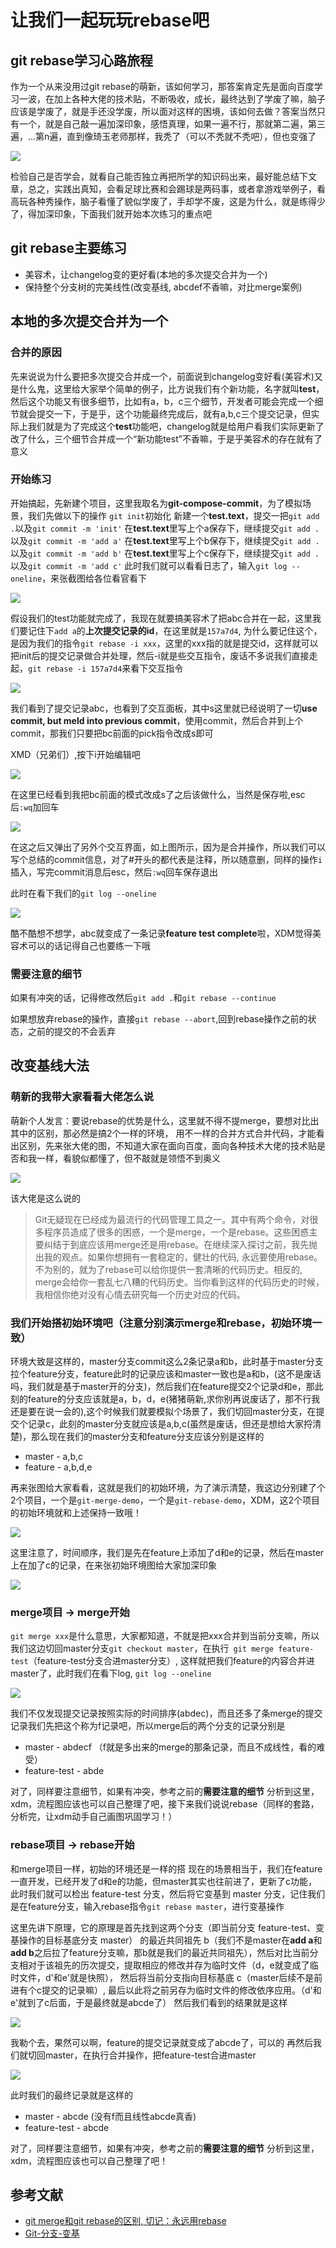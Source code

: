 # 让我们一起玩玩rebase吧

## git rebase学习心路旅程

作为一个从来没用过git rebase的萌新，该如何学习，那答案肯定先是面向百度学习一波，在加上各种大佬的技术贴，不断吸收，成长，最终达到了学废了嘛，脑子应该是学废了，就是手还没学废，所以面对这样的困境，该如何去做？答案当然只有一个，就是自己敲一遍加深印象，感悟真理，如果一遍不行，那就第二遍，第三遍，...第n遍，直到像琦玉老师那样，我秃了（可以不秃就不秃吧），但也变强了

![](https://p6-juejin.byteimg.com/tos-cn-i-k3u1fbpfcp/fca1d71ef73f4918b73ef6f2ce31c462~tplv-k3u1fbpfcp-watermark.image)

检验自己是否学会，就看自己能否独立再把所学的知识码出来，最好能总结下文章，总之，实践出真知，会看足球比赛和会踢球是两码事，或者拿游戏举例子，看高玩各种秀操作，脑子看懂了貌似学废了，手却学不废，这是为什么，就是练得少了，得加深印象，下面我们就开始本次练习的重点吧

## git rebase主要练习

* 美容术，让changelog变的更好看(本地的多次提交合并为一个)
* 保持整个分支树的完美线性(改变基线, abcdef不香嘛，对比merge案例)

## 本地的多次提交合并为一个

### 合并的原因

先来说说为什么要把多次提交合并成一个，前面说到changelog变好看(美容术)又是什么鬼，这里给大家举个简单的例子，比方说我们有个新功能，名字就叫**test**，然后这个功能又有很多细节，比如有a，b，c三个细节，开发者可能会完成一个细节就会提交一下，于是乎，这个功能最终完成后，就有a,b,c三个提交记录，但实际上我们就是为了完成这个**test**功能吧，changelog就是给用户看我们实际更新了改了什么，三个细节合并成一个“新功能test”不香嘛，于是乎美容术的存在就有了意义

### 开始练习

开始搞起，先新建个项目，这里我取名为**git-compose-commit**，为了模拟场景，我们先做以下的操作
`git init`初始化
新建一个**test.text**，提交一把`git add .`以及`git commit -m 'init'`
在**test.text**里写上个a保存下，继续提交`git add .`以及`git commit -m 'add a'`
在**test.text**里写上个b保存下，继续提交`git add .`以及`git commit -m 'add b'`
在**test.text**里写上个c保存下，继续提交`git add .`以及`git commit -m 'add c'`
此时我们就可以看看日志了，输入`git log --oneline`，来张截图给各位看官看下

![](https://p3-juejin.byteimg.com/tos-cn-i-k3u1fbpfcp/c69c29c9c341456fb63c9a3e0b50d06b~tplv-k3u1fbpfcp-watermark.image)

假设我们的test功能就完成了，我现在就要搞美容术了把abc合并在一起，这里我们要记住下`add a`的**上次提交记录的id**，在这里就是`157a7d4`, 为什么要记住这个，是因为我们的指令`git rebase -i xxx`，这里的xxx指的就是提交id，这样就可以把init后的提交记录做合并处理，然后-i就是些交互指令，废话不多说我们直接走起，`git rebase -i 157a7d4`来看下交互指令

![](https://p6-juejin.byteimg.com/tos-cn-i-k3u1fbpfcp/45fb06d5b1354e708d5296c5f704a5cf~tplv-k3u1fbpfcp-watermark.image)

我们看到了提交记录abc，也看到了交互面板，其中s这里就已经说明了一切**use commit, but meld into previous commit**，使用commit，然后合并到上个commit，那我们只要把bc前面的pick指令改成s即可

XMD（兄弟们）,按下i开始编辑吧

![](https://p6-juejin.byteimg.com/tos-cn-i-k3u1fbpfcp/0a458ca1338d48ca94e8749c1a4c9440~tplv-k3u1fbpfcp-watermark.image)

在这里已经看到我把bc前面的模式改成s了之后该做什么，当然是保存啦,esc后`:wq`加回车

![](https://p9-juejin.byteimg.com/tos-cn-i-k3u1fbpfcp/ecabf6e5670c49f3a2ba4940d445921f~tplv-k3u1fbpfcp-watermark.image)

在这之后又弹出了另外个交互界面，如上图所示，因为是合并操作，所以我们可以写个总结的commit信息，对了#开头的都代表是注释，所以随意删，同样的操作`i`插入，写完commit消息后esc，然后`:wq`回车保存退出

此时在看下我们的`git log --oneline`

![](https://p6-juejin.byteimg.com/tos-cn-i-k3u1fbpfcp/81fe268e0bf445cdbe2eafd52db0d220~tplv-k3u1fbpfcp-watermark.image)

酷不酷想不想学，abc就变成了一条记录**feature test complete**啦，XDM觉得美容术可以的话记得自己也要练一下哦   

### 需要注意的细节

如果有冲突的话，记得修改然后`git add .`和`git rebase --continue`

如果想放弃rebase的操作，直接`git rebase --abort`,回到rebase操作之前的状态，之前的提交的不会丢弃

## 改变基线大法

### 萌新的我带大家看看大佬怎么说

萌新个人发言：要说rebase的优势是什么，这里就不得不提merge，要想对比出其中的区别，那必然是搞2个一样的环境， 用不一样的合并方式合并代码，才能看出区别，先来张大佬的图，不知道大家在面向百度，面向各种技术大佬的技术贴是否和我一样，看貌似都懂了，但不敲就是领悟不到奥义

![](https://p6-juejin.byteimg.com/tos-cn-i-k3u1fbpfcp/c29ba5d5d02346a78620c6335a7bc8d5~tplv-k3u1fbpfcp-watermark.image)

该大佬是这么说的
> Git无疑现在已经成为最流行的代码管理工具之一。其中有两个命令，对很多程序员造成了很多的困惑，一个是merge，一个是rebase。这些困惑主要纠结于到底应该用merge还是用rebase。在继续深入探讨之前，我先抛出我的观点。如果你想拥有一套稳定的，健壮的代码, 永远要使用rebase。不为别的，就为了rebase可以给你提供一套清晰的代码历史。相反的, merge会给你一套乱七八糟的代码历史。当你看到这样的代码历史的时候，我相信你绝对没有心情去研究每一个历史对应的代码。

### 我们开始搭初始环境吧（注意分别演示merge和rebase，初始环境一致）

环境大致是这样的，master分支commit这么2条记录a和b，此时基于master分支拉个feature分支，feature此时的记录应该和master一致也是a和b，(这不是废话吗，我们就是基于master开的分支)，然后我们在feature提交2个记录d和e，那此刻的feature的分支应该就是a，b，d，e(猪猪萌新,求你别再说废话了，那不行我还是要在说一会的),这个时候我们就要模拟个场景了，我们切回master分支，在提交个记录c，此刻的master分支就应该是a,b,c(虽然是废话，但还是想给大家捋清楚)，那么现在我们的master分支和feature分支应该分别是这样的

- master - a,b,c
- feature - a,b,d,e

再来张图给大家看看，这就是我们的初始环境，为了演示清楚，我这边分别建了个2个项目，一个是`git-merge-demo`，一个是`git-rebase-demo`，XDM，这2个项目的初始环境就和上述保持一致哦！

![](https://p9-juejin.byteimg.com/tos-cn-i-k3u1fbpfcp/15dd2989b13f4eb4a5b2fd643fb1d8f7~tplv-k3u1fbpfcp-watermark.image)

这里注意了，时间顺序，我们是先在feature上添加了d和e的记录，然后在master上在加了c的记录，在来张初始环境图给大家加深印象

![](https://p3-juejin.byteimg.com/tos-cn-i-k3u1fbpfcp/a66fb0bac8184d6a8be0b3cac8bb3c5e~tplv-k3u1fbpfcp-watermark.image)

### merge项目 -> merge开始

`git merge xxx`是什么意思，大家都知道，不就是把xxx合并到当前分支嘛，所以我们这边切回master分支`git checkout master`，在执行` git merge feature-test`（feature-test分支合进master分支）, 这样就把我们feature的内容合并进master了，此时我们在看下log, `git log --oneline`

![](https://p6-juejin.byteimg.com/tos-cn-i-k3u1fbpfcp/cf6d4de6c81d4278a9905e1165b5686f~tplv-k3u1fbpfcp-watermark.image)

我们不仅发现提交记录按照实际的时间排序(abdec)，而且还多了条merge的提交记录我们先把这个称为f记录吧，所以merge后的两个分支的记录分别是

- master - abdecf （f就是多出来的merge的那条记录，而且不成线性，看的难受）
- feature-test - abde

对了，同样要注意细节，如果有冲突，参考之前的**需要注意的细节**
分析到这里，xdm，流程图应该也可以自己整理了吧，接下来我们说说rebase（同样的套路，分析完，让xdm动手自己画图巩固学习！）

### rebase项目 -> rebase开始

和merge项目一样，初始的环境还是一样的搭
现在的场景相当于，我们在feature一直开发，已经开发了d和e的功能，但master其实也往前进了，更新了c功能，此时我们就可以检出 feature-test 分支，然后将它变基到 master 分支，记住我们是在feature分支，输入rebase指令`git rebase master`，进行变基操作

这里先讲下原理，它的原理是首先找到这两个分支（即当前分支 feature-test、变基操作的目标基底分支 master） 的最近共同祖先 b（我们不是master在**add a**和**add b**之后拉了feature分支嘛，那b就是我们的最近共同祖先），然后对比当前分支相对于该祖先的历次提交，提取相应的修改并存为临时文件（d，e就变成了临时文件，d'和e'就是快照）， 然后将当前分支指向目标基底 c（master后续不是前进有个c提交的记录嘛）, 最后以此将之前另存为临时文件的修改依序应用。（d'和e'就到了c后面，于是最终就是abcde了）
然后我们看到的结果就是这样 

![](https://p3-juejin.byteimg.com/tos-cn-i-k3u1fbpfcp/dd06131395f94af68e7a6f0269eafcb5~tplv-k3u1fbpfcp-watermark.image)

我勒个去，果然可以啊，feature的提交记录就变成了abcde了，可以的
再然后我们就切回master，在执行合并操作，把feature-test合进master

![](https://p3-juejin.byteimg.com/tos-cn-i-k3u1fbpfcp/f64955f073554d65831c285b6385bb0c~tplv-k3u1fbpfcp-watermark.image)

此时我们的最终记录就是这样的

- master - abcde (没有f而且线性abcde真香)
- feature-test - abcde

对了，同样要注意细节，如果有冲突，参考之前的**需要注意的细节**
分析到这里，xdm，流程图应该也可以自己整理了吧！

## 参考文献

* [git merge和git rebase的区别, 切记：永远用rebase](https://zhuanlan.zhihu.com/p/75499871)
* [Git-分支-变基](https://git-scm.com/book/zh/v2/Git-%E5%88%86%E6%94%AF-%E5%8F%98%E5%9F%BA)









